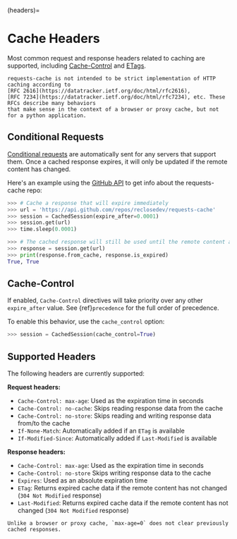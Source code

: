 (headers)=
# Cache Headers
Most common request and response headers related to caching are supported, including
[Cache-Control](https://developer.mozilla.org/en-US/docs/Web/HTTP/Headers/Cache-Control)
and [ETags](https://developer.mozilla.org/en-US/docs/Web/HTTP/Headers/ETag).

```{note}
requests-cache is not intended to be strict implementation of HTTP caching according to
[RFC 2616](https://datatracker.ietf.org/doc/html/rfc2616),
[RFC 7234](https://datatracker.ietf.org/doc/html/rfc7234), etc. These RFCs describe many behaviors
that make sense in the context of a browser or proxy cache, but not for a python application.
```

## Conditional Requests
[Conditional requests](https://developer.mozilla.org/en-US/docs/Web/HTTP/Conditional_requests) are
automatically sent for any servers that support them. Once a cached response expires, it will only
be updated if the remote content has changed.

Here's an example using the [GitHub API](https://docs.github.com/en/rest) to get info about the
requests-cache repo:
```python
>>> # Cache a response that will expire immediately
>>> url = 'https://api.github.com/repos/reclosedev/requests-cache'
>>> session = CachedSession(expire_after=0.0001)
>>> session.get(url)
>>> time.sleep(0.0001)

>>> # The cached response will still be used until the remote content actually changes
>>> response = session.get(url)
>>> print(response.from_cache, response.is_expired)
True, True
```

## Cache-Control
If enabled, `Cache-Control` directives will take priority over any other `expire_after` value.
See {ref}`precedence` for the full order of precedence.

To enable this behavior, use the `cache_control` option:
```python
>>> session = CachedSession(cache_control=True)
```

## Supported Headers
The following headers are currently supported:

**Request headers:**
- `Cache-Control: max-age`: Used as the expiration time in seconds
- `Cache-Control: no-cache`: Skips reading response data from the cache
- `Cache-Control: no-store`: Skips reading and writing response data from/to the cache
- `If-None-Match`: Automatically added if an `ETag` is available
- `If-Modified-Since`: Automatically added if `Last-Modified` is available

**Response headers:**
- `Cache-Control: max-age`: Used as the expiration time in seconds
- `Cache-Control: no-store` Skips writing response data to the cache
- `Expires`: Used as an absolute expiration time
- `ETag`: Returns expired cache data if the remote content has not changed (`304 Not Modified` response)
- `Last-Modified`: Returns expired cache data if the remote content has not changed (`304 Not Modified` response)

```{note}
Unlike a browser or proxy cache, `max-age=0` does not clear previously cached responses.
```
